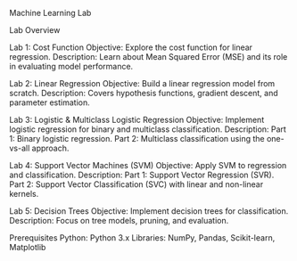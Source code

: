 Machine Learning Lab

Lab Overview

Lab 1: Cost Function Objective: Explore the cost function for linear regression. Description: Learn about Mean Squared Error (MSE) and its role in evaluating model performance.

Lab 2: Linear Regression Objective: Build a linear regression model from scratch. Description: Covers hypothesis functions, gradient descent, and parameter estimation.

Lab 3: Logistic & Multiclass Logistic Regression Objective: Implement logistic regression for binary and multiclass classification. Description: Part 1: Binary logistic regression. Part 2: Multiclass classification using the one-vs-all approach.

Lab 4: Support Vector Machines (SVM) Objective: Apply SVM to regression and classification. Description: Part 1: Support Vector Regression (SVR). Part 2: Support Vector Classification (SVC) with linear and non-linear kernels.

Lab 5: Decision Trees Objective: Implement decision trees for classification. Description: Focus on tree models, pruning, and evaluation.

Prerequisites Python: Python 3.x Libraries: NumPy, Pandas, Scikit-learn, Matplotlib
